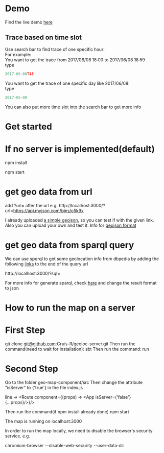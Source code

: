 # Demo

Find the live demo [here](https://cruis-r.github.io/geo-map-component/)  
## Trace based on time slot  
Use search bar to find trace of one specific hour:  
For example:  
You want to get the trace from 2017/06/08 18:00 to 2017/06/08 18:59  
type  
```javascript
2017-06-08T18
```
You want to get the trace of one specific day like 2017/06/08:  
type  
```javascript
2017-06-08
```
You can also put more time slot into the search bar to get more info  
# Get started
# If no server is implemented(default)
npm install

npm start

# get geo data from url
add ?url=<your geojson data address here>  after the url
e.g. http://localhost:3000/?url=https://api.myjson.com/bins/o5k9x

I already uploaded [a simple geojson](https://api.myjson.com/bins/o5k9x), so you can test if with the given link. Also you can upload your own and test it.
Info for [geojson format](https://geojson.org/)

# get geo data from sparql query
We can use spqrql to get some geolocation info from dbpedia by adding the following [links](https://dbpedia.org/sparql?default-graph-uri=http%3A%2F%2Fdbpedia.org&query=SELECT+%3FLON+%3FLAT+%3FLAB%0D%0AWHERE+%7B%0D%0A++GRAPH+%3FGRAPH+%7B%0D%0A++++%3Fsub+a+dbo%3APlace+.%0D%0A++++%3Fsub+geo%3Along+%3FLON+.%0D%0A++++%3Fsub+geo%3Alat+%3FLAT+.%0D%0A++++%3Fsub+rdfs%3Alabel+%3FLAB.%0D%0A++++filter%28+lang%28%3FLAB%29+%3D+%27fr%27+%29%0D%0A++%7D%0D%0A%7DLIMIT+100&format=application%2Fsparql-results%2Bjson&CXML_redir_for_subjs=121&CXML_redir_for_hrefs=&timeout=30000&debug=on
) to the end of the query url

http://localhost:3000/?sql=

For more info for generate sparql, check [here](https://dbpedia.org/sparql) and change the result format to json


# How to run the map on a server
  # First Step 
  git clone git@github.com:Cruis-R/geoloc-server.git
  Then run the command(need to wait for installation):
  sbt
  Then run the command:
  run

  # Second Step
  Go to the folder geo-map-component/src
  Then change the attribute "isServer" to {'true'} in the file index.js 
  
  line -> <Route component={(props) => <App isServer={'false'} {...props}/>}/>

  Then run the command(if npm install already done)
  npm start


The map is running on
localhost:3000

In order to run the map locally, we need to disable the browser's security service.
e.g.

chromium-browser --disable-web-security --user-data-dir



